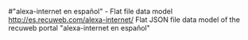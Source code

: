 #"alexa-internet en español" - Flat file data model
http://es.recuweb.com/alexa-internet/
Flat JSON file data model of the recuweb portal "alexa-internet en español"
